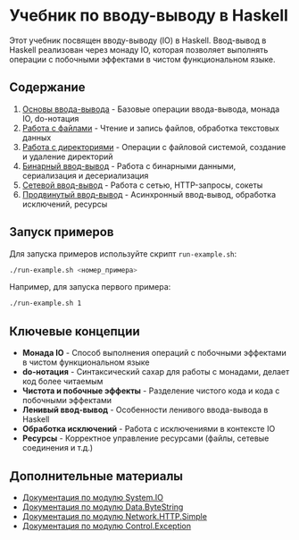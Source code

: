 # Учебник по вводу-выводу в Haskell

Этот учебник посвящен вводу-выводу (IO) в Haskell. Ввод-вывод в Haskell реализован через монаду IO, которая позволяет выполнять операции с побочными эффектами в чистом функциональном языке.

## Содержание

1. [Основы ввода-вывода](01_BasicIO.hs) - Базовые операции ввода-вывода, монада IO, do-нотация
2. [Работа с файлами](02_FileIO.hs) - Чтение и запись файлов, обработка текстовых данных
3. [Работа с директориями](03_DirectoryIO.hs) - Операции с файловой системой, создание и удаление директорий
4. [Бинарный ввод-вывод](04_BinaryIO.hs) - Работа с бинарными данными, сериализация и десериализация
5. [Сетевой ввод-вывод](05_NetworkIO.hs) - Работа с сетью, HTTP-запросы, сокеты
6. [Продвинутый ввод-вывод](06_AdvancedIO.hs) - Асинхронный ввод-вывод, обработка исключений, ресурсы

## Запуск примеров

Для запуска примеров используйте скрипт `run-example.sh`:

```bash
./run-example.sh <номер_примера>
```

Например, для запуска первого примера:

```bash
./run-example.sh 1
```

## Ключевые концепции

- **Монада IO** - Способ выполнения операций с побочными эффектами в чистом функциональном языке
- **do-нотация** - Синтаксический сахар для работы с монадами, делает код более читаемым
- **Чистота и побочные эффекты** - Разделение чистого кода и кода с побочными эффектами
- **Ленивый ввод-вывод** - Особенности ленивого ввода-вывода в Haskell
- **Обработка исключений** - Работа с исключениями в контексте IO
- **Ресурсы** - Корректное управление ресурсами (файлы, сетевые соединения и т.д.)

## Дополнительные материалы

- [Документация по модулю System.IO](https://hackage.haskell.org/package/base/docs/System-IO.html)
- [Документация по модулю Data.ByteString](https://hackage.haskell.org/package/bytestring/docs/Data-ByteString.html)
- [Документация по модулю Network.HTTP.Simple](https://hackage.haskell.org/package/http-conduit/docs/Network-HTTP-Simple.html)
- [Документация по модулю Control.Exception](https://hackage.haskell.org/package/base/docs/Control-Exception.html)
